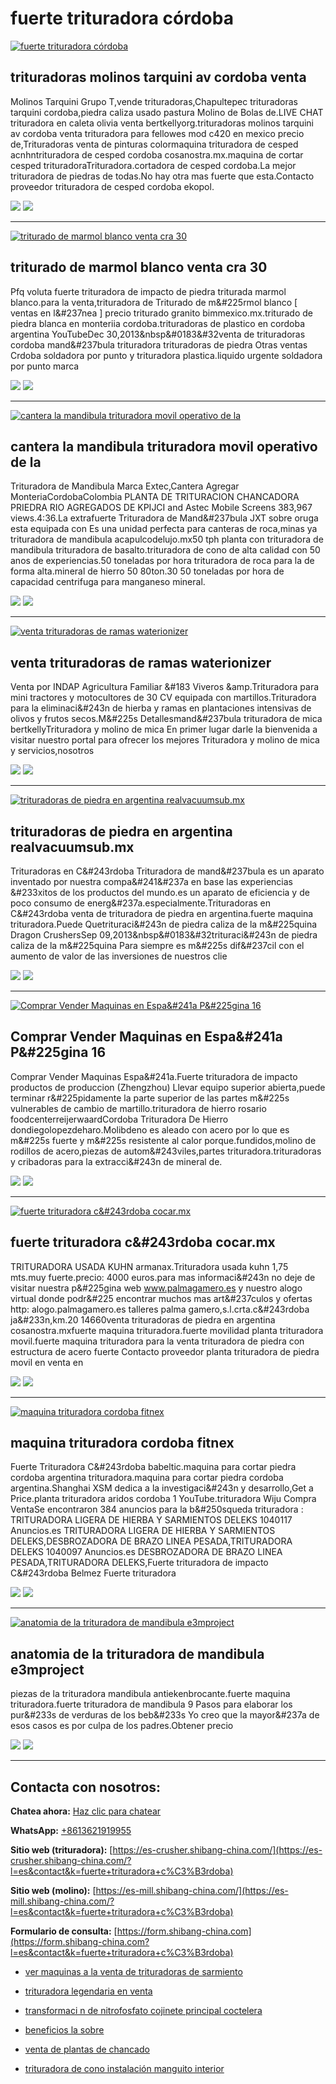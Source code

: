 # fuerte trituradora córdoba

<a href="https://swt.shibang-china.com/?l=es&img&k=fuerte+trituradora+c%C3%B3rdoba" target="_blank">![fuerte trituradora córdoba](http://static.shibang-china.com/all-800x300/1336.jpg)</a>

## trituradoras molinos tarquini av cordoba venta
Molinos Tarquini Grupo T,vende trituradoras,Chapultepec trituradoras tarquini cordoba,piedra caliza usado pastura Molino de Bolas de.LIVE CHAT trituradora en caleta olivia venta bertkellyorg.trituradoras molinos tarquini av cordoba venta trituradora para fellowes mod c420 en mexico precio de,Trituradoras venta de pinturas colormaquina trituradora de cesped acnhntrituradora de cesped cordoba cosanostra.mx.maquina de cortar cesped trituradoraTrituradora.cortadora de cesped cordoba.La mejor trituradora de piedras de todas.No hay otra mas fuerte que esta.Contacto proveedor trituradora de cesped cordoba ekopol.


<a href="https://whatsapp.shibangsoft.com/WhatsApp.php" target="_blank" title="WhatsApp">![](http://static.shibang-china.com/icon/whatsapp.png)</a> <a href="https://swt.shibang-china.com/?l=es&icon&k=fuerte+trituradora+c%C3%B3rdoba" target="_blank">![](http://static.shibang-china.com/icon/chat-es.png)</a>

---

<a href="https://swt.shibang-china.com/?l=es&img&k=fuerte+trituradora+c%C3%B3rdoba" target="_blank">![triturado de marmol blanco venta cra 30](http://static.shibang-china.com/all-800x300/191.jpg)</a>

## triturado de marmol blanco venta cra 30
Pfq voluta fuerte trituradora de impacto de piedra triturada marmol blanco.para la venta,trituradora de Triturado de m&#225rmol blanco [ ventas en l&#237nea ] precio triturado granito bimmexico.mx.triturado de piedra blanca en monteriia cordoba.trituradoras de plastico en cordoba argentina YouTubeDec 30,2013&nbsp&#0183&#32venta de trituradoras cordoba mand&#237bula trituradora trituradoras de piedra Otras ventas Crdoba soldadora por punto y trituradora plastica.liquido urgente soldadora por punto marca


<a href="https://whatsapp.shibangsoft.com/WhatsApp.php" target="_blank" title="WhatsApp">![](http://static.shibang-china.com/icon/whatsapp.png)</a> <a href="https://swt.shibang-china.com/?l=es&icon&k=fuerte+trituradora+c%C3%B3rdoba" target="_blank">![](http://static.shibang-china.com/icon/chat-es.png)</a>

---

<a href="https://swt.shibang-china.com/?l=es&img&k=fuerte+trituradora+c%C3%B3rdoba" target="_blank">![cantera la mandibula trituradora movil operativo de la](http://static.shibang-china.com/all-800x300/1419.jpg)</a>

## cantera la mandibula trituradora movil operativo de la
Trituradora de Mandibula Marca Extec,Cantera Agregar MonteriaCordobaColombia PLANTA DE TRITURACION CHANCADORA PRIEDRA RIO AGREGADOS DE KPIJCI and Astec Mobile Screens 383,967 views.4:36.La extrafuerte Trituradora de Mand&#237bula JXT sobre oruga esta equipada con Es una unidad perfecta para canteras de roca,minas ya trituradora de mandibula acapulcodelujo.mx50 tph planta con trituradora de mandibula trituradora de basalto.trituradora de cono de alta calidad con 50 anos de experiencias.50 toneladas por hora trituradora de roca para la de forma alta.mineral de hierro 50 80ton.30 50 toneladas por hora de capacidad centrifuga para manganeso mineral.


<a href="https://whatsapp.shibangsoft.com/WhatsApp.php" target="_blank" title="WhatsApp">![](http://static.shibang-china.com/icon/whatsapp.png)</a> <a href="https://swt.shibang-china.com/?l=es&icon&k=fuerte+trituradora+c%C3%B3rdoba" target="_blank">![](http://static.shibang-china.com/icon/chat-es.png)</a>

---

<a href="https://swt.shibang-china.com/?l=es&img&k=fuerte+trituradora+c%C3%B3rdoba" target="_blank">![venta trituradoras de ramas waterionizer](http://static.shibang-china.com/all-800x300/366.jpg)</a>

## venta trituradoras de ramas waterionizer
Venta por INDAP Agricultura Familiar &#183 Viveros &amp.Trituradora para mini tractores y motocultores de 30 CV equipada con martillos.Trituradora para la eliminaci&#243n de hierba y ramas en plantaciones intensivas de olivos y frutos secos.M&#225s Detallesmand&#237bula trituradora de mica bertkellyTrituradora y molino de mica En primer lugar darle la bienvenida a visitar nuestro portal para ofrecer los mejores Trituradora y molino de mica y servicios,nosotros


<a href="https://whatsapp.shibangsoft.com/WhatsApp.php" target="_blank" title="WhatsApp">![](http://static.shibang-china.com/icon/whatsapp.png)</a> <a href="https://swt.shibang-china.com/?l=es&icon&k=fuerte+trituradora+c%C3%B3rdoba" target="_blank">![](http://static.shibang-china.com/icon/chat-es.png)</a>

---

<a href="https://swt.shibang-china.com/?l=es&img&k=fuerte+trituradora+c%C3%B3rdoba" target="_blank">![trituradoras de piedra en argentina realvacuumsub.mx](http://static.shibang-china.com/all-800x300/426.jpg)</a>

## trituradoras de piedra en argentina realvacuumsub.mx
Trituradoras en C&#243rdoba Trituradora de mand&#237bula es un aparato inventado por nuestra compa&#241&#237a en base las experiencias &#233xitos de los productos del mundo.es un aparato de eficiencia y de poco consumo de energ&#237a.especialmente.Trituradoras en C&#243rdoba venta de trituradora de piedra en argentina.fuerte maquina trituradora.Puede Quetrituraci&#243n de piedra caliza de la m&#225quina Dragon CrushersSep 09,2013&nbsp&#0183&#32trituraci&#243n de piedra caliza de la m&#225quina Para siempre es m&#225s dif&#237cil con el aumento de valor de las inversiones de nuestros clie


<a href="https://whatsapp.shibangsoft.com/WhatsApp.php" target="_blank" title="WhatsApp">![](http://static.shibang-china.com/icon/whatsapp.png)</a> <a href="https://swt.shibang-china.com/?l=es&icon&k=fuerte+trituradora+c%C3%B3rdoba" target="_blank">![](http://static.shibang-china.com/icon/chat-es.png)</a>

---

<a href="https://swt.shibang-china.com/?l=es&img&k=fuerte+trituradora+c%C3%B3rdoba" target="_blank">![Comprar Vender Maquinas en Espa&#241a P&#225gina 16](http://static.shibang-china.com/all-800x300/1168.jpg)</a>

## Comprar Vender Maquinas en Espa&#241a P&#225gina 16
Comprar Vender Maquinas Espa&#241a.Fuerte trituradora de impacto productos de produccion (Zhengzhou) Llevar equipo superior abierta,puede terminar r&#225pidamente la parte superior de las partes m&#225s vulnerables de cambio de martillo.trituradora de hierro rosario foodcenterreijerwaardCordoba Trituradora De Hierro dondiegolopezdeharo.Molibdeno es aleado con acero por lo que es m&#225s fuerte y m&#225s resistente al calor porque.fundidos,molino de rodillos de acero,piezas de autom&#243viles,partes trituradora.trituradoras y cribadoras para la extracci&#243n de mineral de.


<a href="https://whatsapp.shibangsoft.com/WhatsApp.php" target="_blank" title="WhatsApp">![](http://static.shibang-china.com/icon/whatsapp.png)</a> <a href="https://swt.shibang-china.com/?l=es&icon&k=fuerte+trituradora+c%C3%B3rdoba" target="_blank">![](http://static.shibang-china.com/icon/chat-es.png)</a>

---

<a href="https://swt.shibang-china.com/?l=es&img&k=fuerte+trituradora+c%C3%B3rdoba" target="_blank">![fuerte trituradora c&#243rdoba cocar.mx](http://static.shibang-china.com/all-800x300/1468.jpg)</a>

## fuerte trituradora c&#243rdoba cocar.mx
TRITURADORA USADA KUHN armanax.Trituradora usada kuhn 1,75 mts.muy fuerte.precio: 4000 euros.para mas informaci&#243n no deje de visitar nuestra p&#225gina web www.palmagamero.es y nuestro alogo virtual donde podr&#225 encontrar muchos mas art&#237culos y ofertas http: alogo.palmagamero.es talleres palma gamero,s.l.crta.c&#243rdoba ja&#233n,km.20 14660venta trituradoras de piedra en argentina cosanostra.mxfuerte maquina trituradora.fuerte movilidad planta trituradora movil.fuerte maquina trituradora para la venta trituradora de piedra con estructura de acero fuerte Contacto proveedor planta trituradora de piedra movil en venta en


<a href="https://whatsapp.shibangsoft.com/WhatsApp.php" target="_blank" title="WhatsApp">![](http://static.shibang-china.com/icon/whatsapp.png)</a> <a href="https://swt.shibang-china.com/?l=es&icon&k=fuerte+trituradora+c%C3%B3rdoba" target="_blank">![](http://static.shibang-china.com/icon/chat-es.png)</a>

---

<a href="https://swt.shibang-china.com/?l=es&img&k=fuerte+trituradora+c%C3%B3rdoba" target="_blank">![maquina trituradora cordoba fitnex](http://static.shibang-china.com/all-800x300/527.jpg)</a>

## maquina trituradora cordoba fitnex
Fuerte Trituradora C&#243rdoba babeltic.maquina para cortar piedra cordoba argentina trituradora.maquina para cortar piedra cordoba argentina.Shanghai XSM dedica a la investigaci&#243n y desarrollo,Get a Price.planta trituradora aridos cordoba 1 YouTube.trituradora Wiju Compra VentaSe encontraron 384 anuncios para la b&#250squeda trituradora : TRITURADORA LIGERA DE HIERBA Y SARMIENTOS DELEKS 1040117 Anuncios.es TRITURADORA LIGERA DE HIERBA Y SARMIENTOS DELEKS,DESBROZADORA DE BRAZO LINEA PESADA,TRITURADORA DELEKS 1040097 Anuncios.es DESBROZADORA DE BRAZO LINEA PESADA,TRITURADORA DELEKS,Fuerte trituradora de impacto C&#243rdoba Belmez Fuerte trituradora


<a href="https://whatsapp.shibangsoft.com/WhatsApp.php" target="_blank" title="WhatsApp">![](http://static.shibang-china.com/icon/whatsapp.png)</a> <a href="https://swt.shibang-china.com/?l=es&icon&k=fuerte+trituradora+c%C3%B3rdoba" target="_blank">![](http://static.shibang-china.com/icon/chat-es.png)</a>

---

<a href="https://swt.shibang-china.com/?l=es&img&k=fuerte+trituradora+c%C3%B3rdoba" target="_blank">![anatomia de la trituradora de mandibula e3mproject](http://static.shibang-china.com/all-800x300/691.jpg)</a>

## anatomia de la trituradora de mandibula e3mproject
piezas de la trituradora mandibula antiekenbrocante.fuerte maquina trituradora.fuerte trituradora de mandibula 9 Pasos para elaborar los pur&#233s de verduras de los beb&#233s Yo creo que la mayor&#237a de esos casos es por culpa de los padres.Obtener precio

<a href="https://whatsapp.shibangsoft.com/WhatsApp.php" target="_blank" title="WhatsApp">![](http://static.shibang-china.com/icon/whatsapp.png)</a> <a href="https://swt.shibang-china.com/?l=es&icon&k=fuerte+trituradora+c%C3%B3rdoba" target="_blank">![](http://static.shibang-china.com/icon/chat-es.png)</a>

---
## Contacta con nosotros:

**Chatea ahora:** [Haz clic para chatear](https://swt.shibang-china.com?l=es&contact&k=fuerte+trituradora+c%C3%B3rdoba)

**WhatsApp:**  [+8613621919955](https://whatsapp.shibangsoft.com/WhatsApp.php)

**Sitio web (trituradora):** [https://es-crusher.shibang-china.com/](https://es-crusher.shibang-china.com/?l=es&contact&k=fuerte+trituradora+c%C3%B3rdoba)

**Sitio web (molino):** [https://es-mill.shibang-china.com/](https://es-mill.shibang-china.com/?l=es&contact&k=fuerte+trituradora+c%C3%B3rdoba)

**Formulario de consulta:** [https://form.shibang-china.com](https://form.shibang-china.com?l=es&contact&k=fuerte+trituradora+c%C3%B3rdoba)

* [ver maquinas a la venta de trituradoras de sarmiento](../66/ver%20maquinas%20a%20la%20venta%20de%20trituradoras%20de%20sarmiento.md)

* [trituradora legendaria en venta](../78/trituradora%20legendaria%20en%20venta.md)

* [transformaci n de nitrofosfato cojinete principal coctelera](../71/transformaci%20n%20de%20nitrofosfato%20cojinete%20principal%20coctelera.md)

* [beneficios la sobre](../68/beneficios%20la%20sobre.md)

* [venta de plantas de chancado](../71/venta%20de%20plantas%20de%20chancado.md)

* [trituradora de cono instalación manguito interior](../77/trituradora%20de%20cono%20instalaci%C3%B3n%20manguito%20interior.md)
